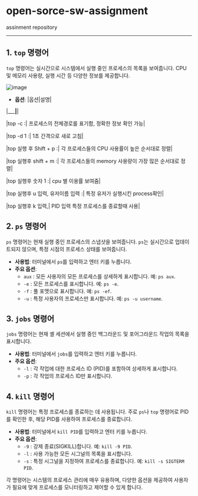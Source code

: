 # open-sorce-sw-assignment
assinment repository

___

## 1. `top` 명령어
`top` 명령어는 실시간으로 시스템에서 실행 중인 프로세스의 목록을 보여줍니다. CPU 및 메모리 사용량, 실행 시간 등 다양한 정보를 제공합니다.

![image](https://img1.daumcdn.net/thumb/R1280x0/?scode=mtistory2&fname=https%3A%2F%2Fblog.kakaocdn.net%2Fdn%2FddHQnx%2FbtqEFEw62PN%2F0kcwA8LSu0rpqL15oKURqK%2Fimg.png)

- **옵션**:
|옵션|설명|

|_______________|____________|

|top -c :| 프로세스의 전체경로를 표기함, 정확한 정보 확인 가능|

|top -d 1 :| 1초 간격으로 새로 고침|

|top 실행 후 Shift + p :|  각 프로세스들의 CPU 사용률이 높은 순서대로 정렬|

|top 실행후 shift + m :| 각 프로세스들의 memory 사용량이 가장 많은 순서대로 정렬|

|top 실행후 숫자 1 :| cpu 별 이용률 보여줌|

|top 실행후 u 입력, 유저이름 입력 :| 특정 유저가 실행시킨 process확인|

|top 실행후 k 입력,| PID 입력 특정 프로세스를 종료할때 사용|


## 2. `ps` 명령어
`ps` 명령어는 현재 실행 중인 프로세스의 스냅샷을 보여줍니다. `ps`는 실시간으로 업데이트되지 않으며, 특정 시점의 프로세스 상태를 보여줍니다.

- **사용법**: 터미널에서 `ps`를 입력하고 엔터 키를 누릅니다.
- **주요 옵션**:
  - `aux` : 모든 사용자의 모든 프로세스를 상세하게 표시합니다. 예: `ps aux`.
  - `-e` : 모든 프로세스를 표시합니다. 예: `ps -e`.
  - `-f` : 풀 포맷으로 표시합니다. 예: `ps -ef`.
  - `-u` : 특정 사용자의 프로세스만 표시합니다. 예: `ps -u username`.

## 3. `jobs` 명령어
`jobs` 명령어는 현재 셸 세션에서 실행 중인 백그라운드 및 포어그라운드 작업의 목록을 표시합니다.

- **사용법**: 터미널에서 `jobs`를 입력하고 엔터 키를 누릅니다.
- **주요 옵션**:
  - `-l` : 각 작업에 대한 프로세스 ID (PID)를 포함하여 상세하게 표시합니다.
  - `-p` : 각 작업의 프로세스 ID만 표시합니다.

## 4. `kill` 명령어
`kill` 명령어는 특정 프로세스를 종료하는 데 사용됩니다. 주로 `ps`나 `top` 명령어로 PID를 확인한 후, 해당 PID를 사용하여 프로세스를 종료합니다.

- **사용법**: 터미널에서 `kill PID`를 입력하고 엔터 키를 누릅니다.
- **주요 옵션**:
  - `-9` : 강제 종료(SIGKILL)합니다. 예: `kill -9 PID`.
  - `-l` : 사용 가능한 모든 시그널의 목록을 표시합니다.
  - `-s` : 특정 시그널을 지정하여 프로세스를 종료합니다. 예: `kill -s SIGTERM PID`.

각 명령어는 시스템의 프로세스 관리에 매우 유용하며, 다양한 옵션을 제공하여 사용자가 필요에 맞게 프로세스를 모니터링하고 제어할 수 있게 합니다.
